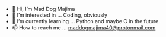 - 👋 Hi, I’m Mad Dog Majima
- 👀 I’m interested in ... Coding, obviously
- 🌱 I’m currently learning ... Python and maybe C in the future.
- 📫 How to reach me ... maddogmajima40@protonmail.com 

<!---
MadDogMajima40/MadDogMajima40 is a ✨ special ✨ repository because its `README.md` (this file) appears on your GitHub profile.
You can click the Preview link to take a look at your changes.
--->
